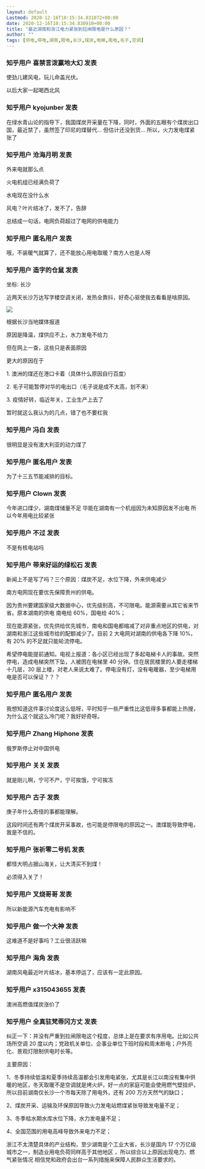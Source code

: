 ```yaml
---
layout: default
Lastmod: 2020-12-16T10:15:34.831072+00:00
date: 2020-12-16T10:15:34.830910+00:00
title: "最近湖南和浙江电力紧张到拉闸限电是什么原因？"
author: ""
tags: [供电,停电,湖南,限电,长沙,煤炭,电梯,南电,毛子,空调]
---
```



    
### 知乎用户 喜禁言泼赢地大幻 发表
    
使劲儿建风电，玩儿命盖光伏。

以后大家一起喝西北风
    
    
    
    
### 知乎用户  kyojunber 发表
    
在绿水青山论的指导下，我国煤炭开采量在下降，同时，外面的五眼有个煤炭出口国，最近禁了，虽然签了印尼的煤替代… 但估计还没到货… 所以，火力发电煤紧张了
    
    
    
    
### 知乎用户 沧海月明 发表
    
外来电就那么点

火电机组已经满负荷了

水电现在没什么水

风电？叶片结冰了，发不了，告辞

总结成一句话，电网负荷超过了电网的供电能力
    
    
    
    
### 知乎用户 匿名用户 发表
    
哦，不装暖气就算了，还不能放心用电取暖？南方人也是人呀
    
    
    
    
### 知乎用户 造字的仓鼠 发表
    
坐标: 长沙

近两天长沙万达写字楼空调关闭，发热全靠抖，好奇心驱使我去看看是啥原因。

![](https://images.weserv.nl/?url=https%3A//pic1.zhimg.com/v2-2ee0333cc2278388bd01f9efe9cdd60d_r.jpg%3Fsource%3D1940ef5c)

根据长沙当地媒体报道

原因是降温，煤供应不上，水力发电不给力

但在网上一查，这些只是表面原因

更大的原因在于

1\. 澳洲的煤还在港口卡着（具体什么原因自行百度）

2\. 毛子可能暂停对华的电出口（毛子说是成不太高，划不来）

3\. 疫情好转，临近年关，工业生产上去了

暂时就这么我认为的几点，错了也不要杠我
    
    
    
    
### 知乎用户 冯白 发表
    
很明显是没有澳大利亚的动力煤了
    
    
    
    
### 知乎用户 匿名用户 发表
    
为了十三五节能减排的目标。
    
    
    
    
### 知乎用户 Clown 发表
    
今年进口煤少，湖南煤储量不足 华能在湖南有一个机组因为未知原因发不出电 所以今年用电比较紧张
    
    
    
    
### 知乎用户 不过 发表
    
不是有核电站吗
    
    
    
    
### 知乎用户 带来好运的绿松石 发表
    
新闻上不是写了吗？三个原因：煤炭不足，水位下降，外来供电减少

南方电网现在要优先保障贵州的供电。

因为贵州要建国家级大数据中心，优先级别高，不可限电。能源需要从其它省来节省。原本湖南的供电 南电给 60%，国电给 40%；

现在能源紧张，优先供给优先城市，南电和国电都缩减了对非重点地区的供电，对湖南和浙江这些城市给的配额减少了。目前 2 大电网对湖南的供电各下降 10%，有 20% 的不足就只能轮流停电。

希望停电能提前通知。电视上报道：各小区已经出现了多起电梯卡人的事故。突然停电，造成电梯突然下坠，人被困在电梯里 40 分钟。住在居民楼里的人要走楼梯十几层，30 层上楼，对老人来说太难了。停电没有灯，没有电暖器，至少电梯用电是否可以保证？？？
    
    
    
    
### 知乎用户 匿名用户 发表
    
我想知道这件事讨论度这么低呀，平时知乎一些严重性比这低得多事都能上热搜，为什么这个就这么冷门呢？我好好奇呀。
    
    
    
    
### 知乎用户 Zhang Hiphone 发表
    
俄罗斯停止对中国供电
    
    
    
    
### 知乎用户 关关 发表
    
就是刚儿啊，宁可不产，宁可挨饿，宁可挨冻
    
    
    
    
### 知乎用户 古子 发表
    
庚子年什么奇怪的事都能理解。

这段时间还有两个煤炭开采事故，也可能是停限电的原因之一。澳煤能导致停电，我是不信的。
    
    
    
    
### 知乎用户 张祈零二号机 发表
    
都怪大明占据山海关，让大清买不到煤！

必须得入关了！
    
    
    
    
### 知乎用户 叉烧哥哥 发表
    
所以新能源汽车充电有影响不
    
    
    
    
### 知乎用户 做一个大神 发表
    
这难道不是好事吗？工业很活跃嘛
    
    
    
    
### 知乎用户 海角 发表
    
湖南风电最近叶片结冰，基本停运了，应该有一定此原因。
    
    
    
    
### 知乎用户 x315043655 发表
    
澳洲高燃值煤炭涨价了
    
    
    
    
### 知乎用户 全真驻梵蒂冈方丈 发表
    
纠正一下：并没有严重到拉闸限电这个程度，总体上是在要求有序用电。比如公共场所空调 20 度以内；党政机关单位、企事业单位下班时段和周末断电；户外亮化、景观灯限制供电时长等。

主要原因：

1、冬季持续低温和夏季持续高温都会引发用电紧张，尤其是长江以南没有集中供暖的地区，冬天取暖不是空调就是烤火炉，好一点的家庭可能会使用燃气壁挂炉，所以目前湖南仅长沙一个市每天除了用电外，还有 200 万方天然气的缺口；

2、煤炭开采、运输及环保原因导致火力发电站燃煤紧张导致发电量不足；

3、冬季枯水期水库水位下降，水力发电量不足；

4、全国范围的用电高峰导致外来电力不足；

浙江不太清楚具体的产业结构，至少湖南是个工业大省，长沙是国内 17 个万亿级城市之一，制造业用电负荷同样高于其他地区 ，所以综合以上原因出现电力、燃气紧张情况 相信党和政府会出台一系列措施来保障人民群众生活要求的。
    
    
    

